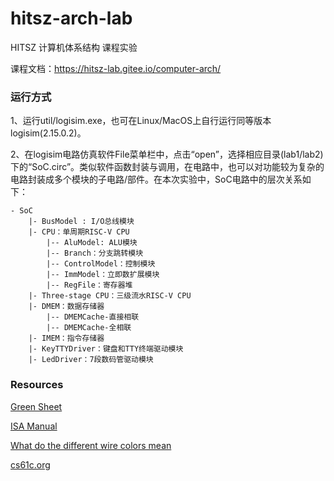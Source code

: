 # hitsz-arch-lab
HITSZ 计算机体系结构 课程实验

课程文档：https://hitsz-lab.gitee.io/computer-arch/

### 运行方式

1、运行util/logisim.exe，也可在Linux/MacOS上自行运行同等版本logisim(2.15.0.2)。

2、在logisim电路仿真软件File菜单栏中，点击“open”，选择相应目录(lab1/lab2)下的“SoC.circ”。类似软件函数封装与调用，在电路中，也可以对功能较为复杂的电路封装成多个模块的子电路/部件。在本次实验中，SoC电路中的层次关系如下：

```
- SoC
    |- BusModel : I/O总线模块  
    |- CPU：单周期RISC-V CPU  
        |-- AluModel: ALU模块
        |-- Branch：分支跳转模块
        |-- ControlModel：控制模块
        |-- ImmModel：立即数扩展模块
        |-- RegFile：寄存器堆
    |- Three-stage CPU：三级流水RISC-V CPU 
    |- DMEM：数据存储器
    	|-- DMEMCache-直接相联
    	|-- DMEMCache-全相联
    |- IMEM：指令存储器
    |- KeyTTYDriver：键盘和TTY终端驱动模块
    |- LedDriver：7段数码管驱动模块
```

### Resources

[Green Sheet](http://inst.eecs.berkeley.edu/~cs61c/fa18/img/riscvcard.pdf)

[ISA Manual](https://content.riscv.org/wp-content/uploads/2017/05/riscv-spec-v2.2.pdf)

[What do the different wire colors mean](http://www.cburch.com/logisim/docs/2.7/en/html/guide/bundles/colors.html)

[cs61c.org](cs61c.org)